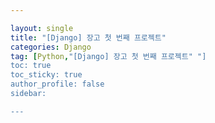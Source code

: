 ```yaml
---

layout: single
title: "[Django] 장고 첫 번째 프로젝트"
categories: Django
tag: [Python,"[Django] 장고 첫 번째 프로젝트" "]
toc: true
toc_sticky: true
author_profile: false
sidebar:

---
```

